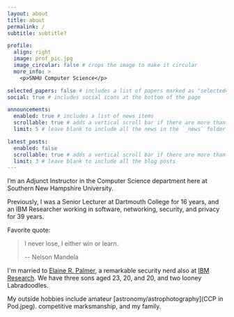```yaml
---
layout: about
title: about
permalink: /
subtitle: subtitle?

profile:
  align: right
  image: prof_pic.jpg
  image_circular: false # crops the image to make it circular
  more_info: >
    <p>SNHU Computer Science</p>

selected_papers: false # includes a list of papers marked as "selected={true}"
social: true # includes social icons at the bottom of the page

announcements:
  enabled: true # includes a list of news items
  scrollable: true # adds a vertical scroll bar if there are more than 3 news items
  limit: 5 # leave blank to include all the news in the `_news` folder

latest_posts:
  enabled: false
  scrollable: true # adds a vertical scroll bar if there are more than 3 new posts items
  limit: 3 # leave blank to include all the blog posts
---
```


I’m an Adjunct Instructor in the Computer Science department here at Southern New Hampshire
University.

Previously, I was a Senior Lecturer at Dartmouth College for 16 years, and an IBM Researcher working
in software, networking, security, and privacy for 39 years.

Favorite quote:

> I never lose, I either win or learn.
> 
> -- Nelson Mandela

I'm married to [Elaine R. Palmer](https://research.ibm.com/people/elaine-palmer), a remarkable security nerd also at [IBM Research](http://www.research.ibm.com). We have three sons aged 23, 20, and 20, and two looney Labradoodles.

My outside hobbies include amateur [astronomy/astrophotography](CCP in Pod.jpeg). competitive marksmanship, and my family.
